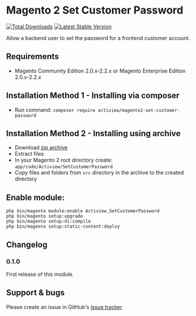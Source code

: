 # Magento 2 Set Customer Password 

[![Total Downloads](https://poser.pugx.org/actiview/magento2-set-customer-password/downloads)](https://packagist.org/packages/actiview/magento2-set-customer-password)
[![Latest Stable Version](https://poser.pugx.org/actiview/magento2-set-customer-password/v/stable)](https://packagist.org/packages/actiview/magento2-set-customer-password)

Allow a backend user to set the password for a frontend customer account.  

## Requirements
  * Magento Community Edition 2.0.x-2.2.x or Magento Enterprise Edition 2.0.x-2.2.x

## Installation Method 1 - Installing via composer
  * Run command: `composer require actiview/magento2-set-customer-password`

## Installation Method 2 - Installing using archive
  * Download [zip archive](https://github.com/Actiview/magento2-set-customer-password/archive/master.zip)
  * Extract files
  * In your Magento 2 root directory create: `app/code/Actiview/SetCustomerPassword`
  * Copy files and folders from `src` directory in the archive to the created directory
  
## Enable module:
```
php bin/magento module:enable Actiview_SetCustomerPassword
php bin/magento setup:upgrade
php bin/magento setup:di:compile
php bin/magento setup:static-content:deploy
```
## Changelog
### 0.1.0 
First release of this module.

## Support & bugs
Please create an issue in GitHub's [issue tracker](https://github.com/actiview/magento2-set-customer-password/issues).
